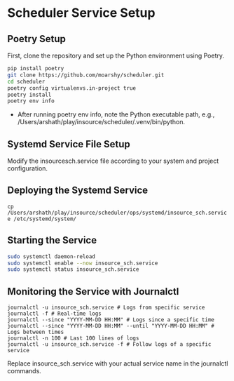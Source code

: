 # Scheduler Service Setup

## Poetry Setup
First, clone the repository and set up the Python environment using Poetry.

```bash
pip install poetry
git clone https://github.com/moarshy/scheduler.git
cd scheduler
poetry config virtualenvs.in-project true
poetry install
poetry env info
```
- After running poetry env info, note the Python executable path, e.g., /Users/arshath/play/insource/scheduler/.venv/bin/python.

## Systemd Service File Setup
Modify the insourcesch.service file according to your system and project configuration.

## Deploying the Systemd Service
`cp /Users/arshath/play/insource/scheduler/ops/systemd/insource_sch.service /etc/systemd/system/`

## Starting the Service

```bash
sudo systemctl daemon-reload
sudo systemctl enable --now insource_sch.service
sudo systemctl status insource_sch.service

```

## Monitoring the Service with Journalctl

```
journalctl -u insource_sch.service # Logs from specific service
journalctl -f # Real-time logs
journalctl --since "YYYY-MM-DD HH:MM" # Logs since a specific time
journalctl --since "YYYY-MM-DD HH:MM" --until "YYYY-MM-DD HH:MM" # Logs between times
journalctl -n 100 # Last 100 lines of logs
journalctl -u insource_sch.service -f # Follow logs of a specific service

```
Replace insource_sch.service with your actual service name in the journalctl commands.